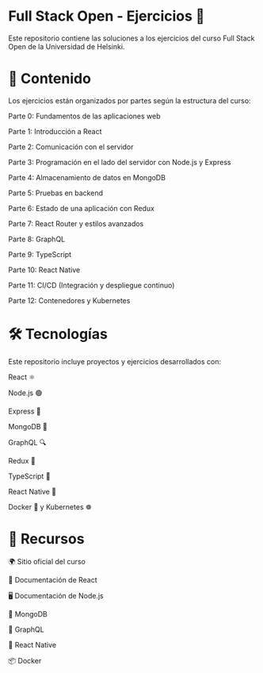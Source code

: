 # Full Stack Open - Ejercicios 🚀
Este repositorio contiene las soluciones a los ejercicios del curso Full Stack Open de la Universidad de Helsinki.

# 📌 Contenido

Los ejercicios están organizados por partes según la estructura del curso:

Parte 0: Fundamentos de las aplicaciones web

Parte 1: Introducción a React

Parte 2: Comunicación con el servidor

Parte 3: Programación en el lado del servidor con Node.js y Express

Parte 4: Almacenamiento de datos en MongoDB

Parte 5: Pruebas en backend

Parte 6: Estado de una aplicación con Redux

Parte 7: React Router y estilos avanzados

Parte 8: GraphQL

Parte 9: TypeScript

Parte 10: React Native

Parte 11: CI/CD (Integración y despliegue continuo) 

Parte 12: Contenedores y Kubernetes

# 🛠️ Tecnologías

Este repositorio incluye proyectos y ejercicios desarrollados con:

React ⚛️

Node.js 🟢

Express 🚀

MongoDB 🍃

GraphQL 🔍

Redux 🏪

TypeScript 📝

React Native 📱

Docker 🐳 y Kubernetes ☸️


# 📖 Recursos

🌍 Sitio oficial del curso

📑 Documentación de React

🖥️ Documentación de Node.js

🔗 MongoDB

📡 GraphQL

📲 React Native

📦 Docker
